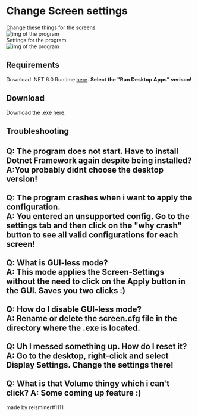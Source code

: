 # Change Screen settings
Change these things for the screens<br>
![img of the program](https://cdn.upload.systems/uploads/PRP0tJ71.png)<br>
Settings for the program<br>
![img of the program](https://cdn.upload.systems/uploads/Qu5rqIip.png)<br>

## Requirements

Download .NET 6.0 Runtime [here](https://dotnet.microsoft.com/en-us/download/dotnet/6.0/runtime). **Select the "Run
Desktop Apps" verison!**

## Download

Download the .exe [here](https://github.com/ReisMiner/change-screen-settings/releases).

## Troubleshooting

Q: The program does not start. Have to install Dotnet Framework again despite being installed?<br>
A:You probably didnt choose the desktop version!<br>
<br>
Q: The program crashes when i want to apply the configuration.<br>
A: You entered an unsupported config. Go to the settings tab and then click on the "why crash" button to see all valid configurations for each screen!<br>
<br>
Q: What is GUI-less mode?[<br>]()
A: This mode applies the Screen-Settings without the need to click on the Apply button in the GUI. Saves you two clicks :)<br>
<br>
Q: How do I disable GUI-less mode?<br>
A: Rename or delete the screen.cfg file in the directory where the .exe is located.<br>
<br>
Q: Uh I messed something up. How do I reset it?<br>
A: Go to the desktop, right-click and select Display Settings. Change the settings there!<br>
<br>
Q: What is that Volume thingy which i can't click?
A: Some coming up feature :)<br>
---
made by reisminer#1111